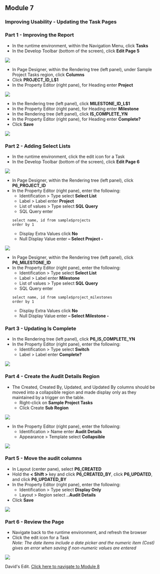## Module 7

### Improving Usability - Updating the Task Pages

### **Part 1** - Improving the Report

- In the runtime environment, within the Navigation Menu, click **Tasks**
- In the Develop Toolbar (bottom of the screen), click **Edit Page 5**

![](images/section7/7.1.png)

- In Page Designer, within the Rendering tree (left panel), under Sample Project Tasks region, click **Columns**
- Click **PROJECT_ID_L$1**
- In the Property Editor (right pane), for Heading enter **Project**

![](images/section7/7.1(1).png)

- In the Rendering tree (left panel), click **MILESTONE_ID_L$1**
- In the Property Editor (right pane), for Heading enter **Milestone**
- In the Rendering tree (left panel), click **IS_COMPLETE_YN**
- In the Property Editor (right pane), for Heading enter **Complete?**
- Click **Save**

![](images/section7/7.1(2).png)

### **Part 2** - Adding Select Lists

- In the runtime environment, click the edit icon for a Task
- In the Develop Toolbar (bottom of the screen), click **Edit Page 6**

![](images/section7/7.2.png)

- In Page Designer, within the Rendering tree (left panel), click **P6_PROJECT_ID**
- In the Property Editor (right pane), enter the following:
   - Identification > Type select **Select List**
   - Label > Label enter **Project**
   - List of values > Type select **SQL Query**
   - SQL Query enter
   ~~~~
   select name, id from sample$projects
   order by 1
   ~~~~
   - Display Extra Values click **No**
   - Null Display Value enter **– Select Project -**

![](images/section7/7.2(1).png)

- In Page Designer, within the Rendering tree (left panel), click **P6_MILESTONE_ID**
- In the Property Editor (right pane), enter the following:
   - Identification > Type select **Select List**
   - Label > Label enter **Milestone**
   - List of values > Type select **SQL Query**
   - SQL Query enter
   ~~~~
   select name, id from sample$project_milestones
   order by 1
   ~~~~
   - Display Extra Values click **No**
   - Null Display Value enter **– Select Milestone -**

### **Part 3** - Updating Is Complete

- In the Rendering tree (left panel), click **P6_IS_COMPLETE_YN**
- In the Property Editor (right pane), enter the following:
   - Identification > Type select **Switch**
   - Label > Label enter **Complete?**

![](images/section7/7.3.png)

### **Part 4** - Create the Audit Details Region

- The Created, Created By, Updated, and Updated By columns should be moved into a collapsible region and made display only as they maintained by a trigger on the table.
   - Right-click on **Sample Project Tasks**
   - Click Create **Sub Region**

![](images/section7/7.4.png)

- In the Property Editor (right pane), enter the following:
   - Identification > Name enter **Audit Details**
   - Appearance > Template select **Collapsible**

![](images/section7/7.4(1).png)

### **Part 5** - Move the audit columns

- In Layout (center pane), select **P6_CREATED**
- Hold the **< Shift >** key and click **P6_CREATED_BY**, click **P6_UPDATED**, and click **P6_UPDATED_BY**
- In the Property Editor (right pane), enter the following:
   - Identification > Type select **Display Only**
   - Layout > Region select **..Audit Details**
- Click **Save**

![](images/section7/7.5.png)

### **Part 6** - Review the Page

- Navigate back to the runtime environment, and refresh the browser
- Click the edit icon for a Task  
*Note: The date items include a date picker and the numeric item (Cost) gives an error when saving if non-numeric values are entered*

![](images/section7/7.6.png)

David's Edit. [Click here to navigate to Module 8](8-linking-pages-link-the-calendar-to-the-tasks-form-pages.md)
